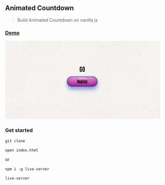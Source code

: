 ## Animated Countdown

> Build Animated Countdown on vanilla js

### [Demo](http://animated-countdown-js-ab.surge.sh)
[![IMAGE ALT TEXT HERE](./uploads/screen.png)](https://nimb.ws/T1aikW)

### Get started

```shell script
git clone
```
```shell script
open index.html
```
or
```shell script
npm i -g live-server
```
```shell script
live-server
```

